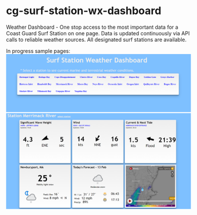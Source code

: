 # cg-surf-station-wx-dashboard
Weather Dashboard - One stop access to the most important data for a Coast Guard Surf Station on one page. Data is updated continuously via API calls to reliable weather sources. All designated surf stations are available.

In progress sample pages:
![Page to select station to display](https://github.com/sjcrahen/cg-surf-station-wx-dashboard/blob/main/stations.PNG)
![Sample Dashboard for Station Merrimack River](https://github.com/sjcrahen/cg-surf-station-wx-dashboard/blob/main/merrimack-river.PNG)
